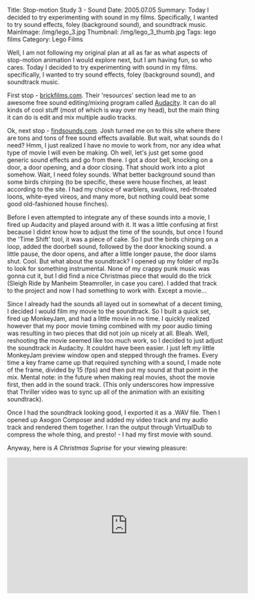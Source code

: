 Title: Stop-motion Study 3 - Sound
Date: 2005.07.05
Summary: Today I decided to try experimenting with sound in my films. Specifically, I wanted to try sound effects, foley (background sound), and soundtrack music.
MainImage: /img/lego_3.jpg
Thumbnail: /img/lego_3_thumb.jpg
Tags: lego films
Category: Lego Films

Well, I am not following my original plan at all as far as what aspects of stop-motion animation I would explore next, but I am having fun, so who cares. Today I decided to try experimenting with sound in my films. specifically, I wanted to try sound effects, foley (background sound), and soundtrack music.

First stop - [brickfilms.com][BrickFilms]. Their 'resources' section lead me to an awesome free sound editing/mixing program called [Audacity][]. It can do all kinds of cool stuff (most of which is way over my head), but the main thing it can do is edit and mix multiple audio tracks.

Ok, next stop - [findsounds.com][FindSounds]. Josh turned me on to this site where there are tons and tons of free sound effects available. But wait, what sounds do I need? Hmm, I just realized I have no movie to work from, nor any idea what type of movie I will even be making. Oh well, let's just get some good generic sound effects and go from there. I got a door bell, knocking on a door, a door opening, and a door closing. That should work into a plot somehow. Wait, I need foley sounds. What better background sound than some birds chirping (to be specific, these were house finches, at least according to the site. I had my choice of warblers, swallows, red-throated loons, white-eyed vireos, and many more, but nothing could beat some good old-fashioned house finches).

Before I even attempted to integrate any of these sounds into a movie, I fired up Audacity and played around with it. It was a little confusing at first because I didnt know how to adjust the time of the sounds, but once I found the 'Time Shift' tool, it was a piece of cake. So I put the birds chirping on a loop, added the doorbell sound, followed by the door knocking sound. a little pause, the door opens, and after a little longer pause, the door slams shut. Cool. But what about the soundtrack? I opened up my folder of mp3s to look for something instrumental. None of my crappy punk music was gonna cut it, but I did find a nice Christmas piece that would do the trick (Sleigh Ride by Manheim Steamroller, in case you care). I added that track to the project and now I had something to work with. Except a movie...

Since I already had the sounds all layed out in somewhat of a decent timing, I decided I would film my movie to the soundtrack. So I built a quick set, fired up MonkeyJam, and had a little movie in no time. I quickly realized however that my poor movie timing combined with my poor audio timing was resulting in two pieces that did not join up nicely at all. Bleah. Well, reshooting the movie seemed like too much work, so I decided to just adjust the soundtrack in Audacity. It couldnt have been easier. I just left my little MonkeyJam preview window open and stepped through the frames. Every time a key frame came up that required synching with a sound, I made note of the frame, divided by 15 (fps) and then put my sound at that point in the mix. Mental note: in the future when making real movies, shoot the movie first, then add in the sound track. (This only underscores how impressive that Thriller video was to sync up all of the animation with an exisiting soundtrack).

Once I had the soundtrack looking good, I exported it as a .WAV file. Then I opened up Axogon Composer and added my video track and my audio track and rendered them together. I ran the output through VirtualDub to compress the whole thing, and presto! - I had my first movie with sound.

Anyway, here is *A Christmas Suprise* for your viewing pleasure:

<p>
<iframe width="560" height="315" src="https://www.youtube.com/embed/-GmuR89mcqs?rel=0" frameborder="0" allow="accelerometer; autoplay; encrypted-media; gyroscope; picture-in-picture" allowfullscreen></iframe>
</p>

[BrickFilms]: http://www.brickfilms.com/resources.php
[Audacity]: http://audacity.sourceforge.net/about/
[FindSounds]: http://findsounds.com
